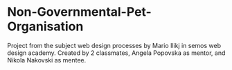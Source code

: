 # Non-Governmental-Pet-Organisation
Project from the subject web design processes by Mario Ilikj in semos web design academy.  Created by 2 classmates, Angela Popovska as mentor, and Nikola Nakovski as mentee.
